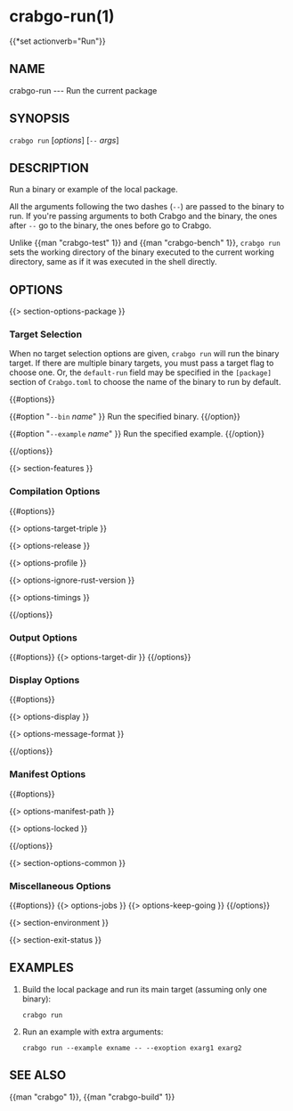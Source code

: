 # crabgo-run(1)
{{*set actionverb="Run"}}

## NAME

crabgo-run --- Run the current package

## SYNOPSIS

`crabgo run` [_options_] [`--` _args_]

## DESCRIPTION

Run a binary or example of the local package.

All the arguments following the two dashes (`--`) are passed to the binary to
run. If you're passing arguments to both Crabgo and the binary, the ones after
`--` go to the binary, the ones before go to Crabgo.

Unlike {{man "crabgo-test" 1}} and {{man "crabgo-bench" 1}}, `crabgo run` sets the 
working directory of the binary executed to the current working directory, same 
as if it was executed in the shell directly.

## OPTIONS

{{> section-options-package }}

### Target Selection

When no target selection options are given, `crabgo run` will run the binary
target. If there are multiple binary targets, you must pass a target flag to
choose one. Or, the `default-run` field may be specified in the `[package]`
section of `Crabgo.toml` to choose the name of the binary to run by default.

{{#options}}

{{#option "`--bin` _name_" }}
Run the specified binary.
{{/option}}

{{#option "`--example` _name_" }}
Run the specified example.
{{/option}}

{{/options}}

{{> section-features }}

### Compilation Options

{{#options}}

{{> options-target-triple }}

{{> options-release }}

{{> options-profile }}

{{> options-ignore-rust-version }}

{{> options-timings }}

{{/options}}

### Output Options

{{#options}}
{{> options-target-dir }}
{{/options}}

### Display Options

{{#options}}

{{> options-display }}

{{> options-message-format }}

{{/options}}

### Manifest Options

{{#options}}

{{> options-manifest-path }}

{{> options-locked }}

{{/options}}

{{> section-options-common }}

### Miscellaneous Options

{{#options}}
{{> options-jobs }}
{{> options-keep-going }}
{{/options}}

{{> section-environment }}

{{> section-exit-status }}

## EXAMPLES

1. Build the local package and run its main target (assuming only one binary):

       crabgo run

2. Run an example with extra arguments:

       crabgo run --example exname -- --exoption exarg1 exarg2

## SEE ALSO
{{man "crabgo" 1}}, {{man "crabgo-build" 1}}
